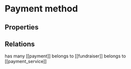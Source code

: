 # Payment method

## Properties

## Relations

has many [[payment]]
belongs to [[fundraiser]]
belongs to [[payment_service]]
